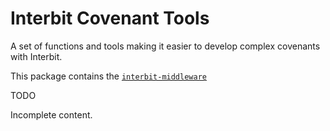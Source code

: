 # Interbit Covenant Tools

A set of functions and tools making it easier to develop complex
covenants with Interbit.

This package contains the
[`interbit-middleware`](../interbit-middleware/README.md)

<div class="tips danger">
  <p><span></span>TODO</p>
  <p>Incomplete content.</p>
</div>
